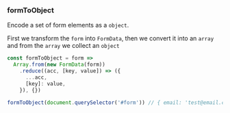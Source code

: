 ### formToObject

Encode a set of form elements as a `object`.

First we transform the `form` into `FormData`, then we convert it into an `array` and from the `array` we collect an `object`

```js
const formToObject = form =>
  Array.from(new FormData(form))
    .reduce((acc, [key, value]) => ({
      ...acc,
      [key]: value,
    }), {})
```

```js
formToObject(document.querySelector('#form')) // { email: 'test@email.com', name: 'Test Name' }
```